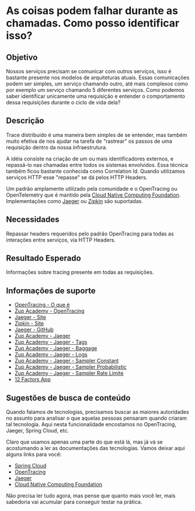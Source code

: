 # As coisas podem falhar durante as chamadas. Como posso identificar isso?

## Objetivo

Nossos serviços precisam se comunicar com outros serviços, isso é bastante presente nos modelos de arquiteturas atuais. 
Essas comunicações podem ser simples, um serviço chamando outro, até mais complexos como por exemplo um serviço chamando 
5 diferentes serviços. Como podemos saber identificar unicamente uma requisição e entender o comportamento dessa 
requisições durante o ciclo de vida dela?

## Descrição

Trace distribuído é uma maneira bem simples de se entender, mas também muito efetiva de nos ajudar na tarefa de 
"rastrear" os passos de uma requisição dentro da nossa infraestrutura.

A idéia consiste na criação de um ou mais identificadores externos, e repassá-lo nas chamadas entre todos os sistemas 
envolvidos. Essa técnica também ficou bastante conhecida como Correlation Id. Quando utilizamos serviços HTTP esse 
"repasse" se dá pelos HTTP Headers.

Um padrão amplamente utilizado pela comunidade e o OpenTracing ou OpenTelemetry que é mantido pela [Cloud Native 
Computing Foundation](https://www.cncf.io/). Implementações como [Jaeger](https://www.jaegertracing.io/) ou [Zipkin](https://zipkin.io/) são suportadas.

## Necessidades

Repassar headers requeridos pelo padrão OpenTracing para todas as interações entre serviços, via HTTP Headers.

## Resultado Esperado

Informações sobre tracing presente em todas as requisições.

## Informações de suporte

* [OpenTracing - O que é](https://opentracing.io/docs/overview/)
* [Zup Academy - OpenTracing](../informacao_procedural_alterado/conceitos/open-tracing.md)
* [Jaeger - Site](https://www.jaegertracing.io/)
* [Zipkin - Site](https://zipkin.io/)
* [Jaeger - GitHub](https://github.com/opentracing-contrib/java-spring-jaeger)
* [Zup Academy - Jaeger](../informacao_suporte_alterado/jaeger/jaeger.md)
* [Zup Academy - Jaeger - Tags](../informacao_suporte_alterado/jaeger/jaeger-concept-tags.md)
* [Zup Academy - Jaeger - Baggage](../informacao_suporte_alterado/jaeger/jaeger-concept-baggage.md)
* [Zup Academy - Jaeger - Logs](../informacao_suporte_alterado/jaeger/jaeger-concept-logs.md)
* [Zup Academy - Jaeger - Sampler Constant](../informacao_suporte_alterado/jaeger/jaeger-sampler-constant.md)
* [Zup Academy - Jaeger - Sampler Probabilistic](../informacao_suporte_alterado/jaeger/jaeger-sampler-probabilistic.md)
* [Zup Academy - Jaeger - Sampler Rate Limite](../informacao_suporte_alterado/jaeger/jaeger-sampler-rate-limite.md)
* [12 Factors App](../informacao_procedural/twelve-factor-config.md)

## Sugestões de busca de conteúdo

Quando falamos de tecnologias, precisamos buscar as maiores autoridades no assunto para analisar o que aquelas pessoas 
pensaram quando criaram tal tecnologia. Aqui nesta funcionalidade encostamos no OpenTracing, Jaeger, Spring Cloud, etc. 

Claro que usamos apenas uma parte do que está lá, mas já vá se acostumando a ler as documentações das tecnologias. 
Vamos deixar aqui alguns links para você:

* [Spring Cloud](https://github.com/opentracing-contrib/java-spring-jaeger)
* [OpenTracing](https://opentracing.io/)
* [Jaeger](https://www.jaegertracing.io/)
* [Cloud Native Computing Foundation](https://www.cncf.io/)

Não precisa ler tudo agora, mas pense que quanto mais você ler, mais sabedoria vai acumular para conseguir testar na prática.
